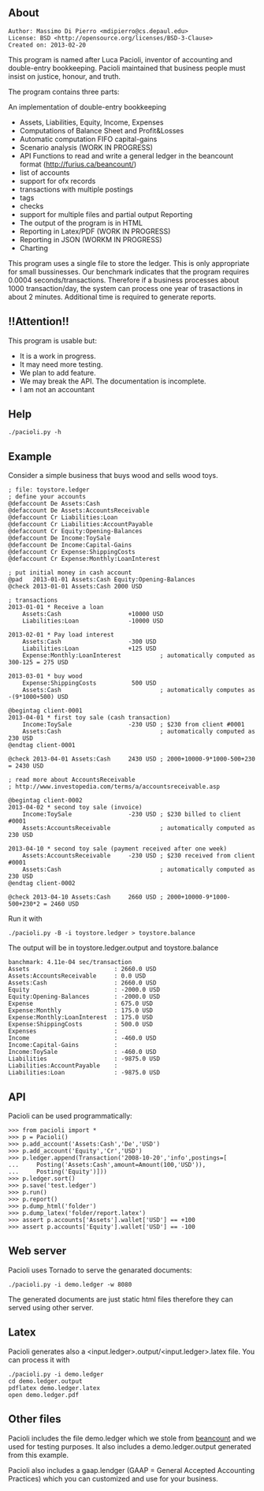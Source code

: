 ## About

    Author: Massimo Di Pierro <mdipierro@cs.depaul.edu>
    License: BSD <http://opensource.org/licenses/BSD-3-Clause>
    Created on: 2013-02-20

This program is named after Luca Pacioli, inventor of accounting and double-entry bookkeeping.
Pacioli maintained that business people must insist on justice, honour, and truth.

The program contains three parts:

An implementation of double-entry bookkeeping 
- Assets, Liabilities, Equity, Income, Expenses 
- Computations of Balance Sheet and Profit&Losses
- Automatic computation FIFO capital-gains
- Scenario analysis (WORK IN PROGRESS)
- API
Functions to read and write a general ledger in the beancount format (http://furius.ca/beancount/)
- list of accounts
- support for ofx records
- transactions with multiple postings
- tags
- checks
- support for multiple files and partial output
Reporting
- The output of the program is in HTML
- Reporting in Latex/PDF (WORK IN PROGRESS)
- Reporting in JSON (WORKM IN PROGRESS)
- Charting

This program uses a single file to store the ledger. This is only appropriate for small bussinesses.
Our benchmark indicates that the program requires 0.0004 seconds/transactions. Therefore if a business processes about 1000 transaction/day, the system can process one year of trasactions in about 2 minutes. Additional time is required to generate reports.

## !!Attention!!

This program is usable but:
- It is a work in progress.
- It may need more testing.
- We plan to add feature.
- We may break the API. The documentation is incomplete.
- I am not an accountant

## Help

    ./pacioli.py -h

## Example

Consider a simple business that buys wood and sells wood toys. 

    ; file: toystore.ledger
    ; define your accounts
    @defaccount De Assets:Cash
    @defaccount De Assets:AccountsReceivable
    @defaccount Cr Liabilities:Loan
    @defaccount Cr Liabilities:AccountPayable
    @defaccount Cr Equity:Opening-Balances
    @defaccount De Income:ToySale
    @defaccount De Income:Capital-Gains
    @defaccount Cr Expense:ShippingCosts
    @defaccount Cr Expense:Monthly:LoanInterest

    ; put initial money in cash account
    @pad   2013-01-01 Assets:Cash Equity:Opening-Balances
    @check 2013-01-01 Assets:Cash 2000 USD

    ; transactions
    2013-01-01 * Receive a loan
        Assets:Cash                   +10000 USD
        Liabilities:Loan              -10000 USD

    2013-02-01 * Pay load interest
        Assets:Cash                   -300 USD
        Liabilities:Loan              +125 USD
        Expense:Monthly:LoanInterest           ; automatically computed as 300-125 = 275 USD

    2013-03-01 * buy wood
        Expense:ShippingCosts          500 USD
        Assets:Cash                            ; automatically computes as -(9*1000+500) USD

    @begintag client-0001
    2013-04-01 * first toy sale (cash transaction)
        Income:ToySale                -230 USD ; $230 from client #0001
        Assets:Cash                            ; automatically computed as 230 USD
    @endtag client-0001

    @check 2013-04-01 Assets:Cash     2430 USD ; 2000+10000-9*1000-500+230 = 2430 USD

    ; read more about AccountsReceivable
    ; http://www.investopedia.com/terms/a/accountsreceivable.asp

    @begintag client-0002
    2013-04-02 * second toy sale (invoice)
        Income:ToySale                -230 USD ; $230 billed to client #0001
        Assets:AccountsReceivable              ; automatically computed as 230 USD

    2013-04-10 * second toy sale (payment received after one week)
        Assets:AccountsReceivable     -230 USD ; $230 received from client #0001
        Assets:Cash                            ; automatically computed as 230 USD
    @endtag client-0002

    @check 2013-04-10 Assets:Cash     2660 USD ; 2000+10000-9*1000-500+230*2 = 2460 USD

Run it with
       
    ./pacioli.py -B -i toystore.ledger > toystore.balance

The output will be in toystore.ledger.output and toystore.balance

    banchmark: 4.11e-04 sec/transaction
    Assets                        : 2660.0 USD
    Assets:AccountsReceivable     : 0.0 USD
    Assets:Cash                   : 2660.0 USD
    Equity                        : -2000.0 USD
    Equity:Opening-Balances       : -2000.0 USD
    Expense                       : 675.0 USD
    Expense:Monthly               : 175.0 USD
    Expense:Monthly:LoanInterest  : 175.0 USD
    Expense:ShippingCosts         : 500.0 USD
    Expenses                      : 
    Income                        : -460.0 USD
    Income:Capital-Gains          : 
    Income:ToySale                : -460.0 USD
    Liabilities                   : -9875.0 USD
    Liabilities:AccountPayable    : 
    Liabilities:Loan              : -9875.0 USD

## API

Pacioli can be used programmatically:

    >>> from pacioli import *
    >>> p = Pacioli()
    >>> p.add_account('Assets:Cash','De','USD')
    >>> p.add_account('Equity','Cr','USD')
    >>> p.ledger.append(Transaction('2008-10-20','info',postings=[
    ...     Posting('Assets:Cash',amount=Amount(100,'USD')),
    ...     Posting('Equity')]))
    >>> p.ledger.sort()
    >>> p.save('test.ledger')
    >>> p.run()
    >>> p.report()
    >>> p.dump_html('folder')
    >>> p.dump_latex('folder/report.latex')
    >>> assert p.accounts['Assets'].wallet['USD'] == +100
    >>> assert p.accounts['Equity'].wallet['USD'] == -100

## Web server

Pacioli uses Tornado to serve the genarated documents:

    ./pacioli.py -i demo.ledger -w 8080

The generated documents are just static html files therefore they can served using other server.

## Latex

Pacioli generates also a <input.ledger>.output/<input.ledger>.latex file. You can process it with

    ./pacioli.py -i demo.ledger
    cd demo.ledger.output
    pdflatex demo.ledger.latex
    open demo.ledger.pdf

## Other files

Pacioli includes the file demo.ledger which we stole from [beancount](http://furius.ca/beancount/) and we used for testing purposes. It also includes a demo.ledger.output generated from this example.

Pacioli also includes a gaap.lendger (GAAP = General Accepted Accounting Practices) which you can customized and use for your business.
